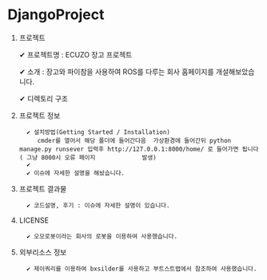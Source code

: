 # DjangoProject

1. 프로젝트 

      ✔ 프로젝트명 : ECUZO 장고 프로젝트
      
      ✔  소개 : 장고와 파이참을 사용하여 ROS를 다루는 회사 홈페이지를 개설해보았습니다. 
      
      ✔ 디렉토리 구조

2. 프로젝트 정보

         ✔ 설치방법(Getting Started / Installation) 
            cmder를 열어서 해당 폴더에 들어간다음  가상환경에 들어간뒤 python manage.py runsever 입력후 http://127.0.0.1:8000/home/ 로 들어가면 됩니다 ( 그냥 8000시 오류 페이지             발생)
         ✔ 
         ✔ 이슈에 자세한 설명을 해놨습니다. 

3. 프로젝트 결과물

         ✔ 코드설명, 후기 : 이슈에 자세한 설명이 있습니다.  


5. LICENSE

         ✔ 오모로봇이라는 회사의 로봇을 이용하여 사용했습니다. 

6. 외부리소스 정보

         ✔ 제이쿼리를 이용하여 bxsilder를 사용하고 부트스트랩에서 참조하여 사용했습니다. 

